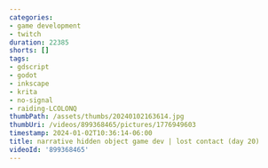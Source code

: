 ```yaml
---
categories:
- game development
- twitch
duration: 22385
shorts: []
tags:
- gdscript
- godot
- inkscape
- krita
- no-signal
- raiding-LCOLONQ
thumbPath: /assets/thumbs/20240102163614.jpg
thumbUri: /videos/899368465/pictures/1776949603
timestamp: 2024-01-02T10:36:14-06:00
title: narrative hidden object game dev | lost contact (day 20)
videoId: '899368465'
---
```

